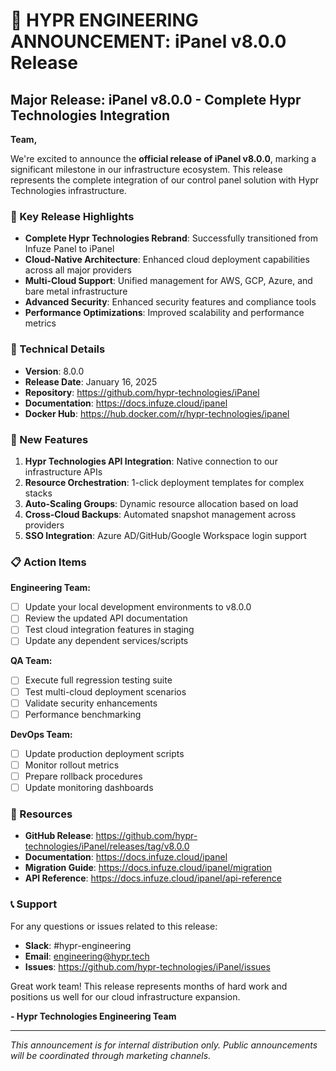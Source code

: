 # 🚀 HYPR ENGINEERING ANNOUNCEMENT: iPanel v8.0.0 Release

## Major Release: iPanel v8.0.0 - Complete Hypr Technologies Integration

**Team,**

We're excited to announce the **official release of iPanel v8.0.0**, marking a significant milestone in our infrastructure ecosystem. This release represents the complete integration of our control panel solution with Hypr Technologies infrastructure.

### 🎯 Key Release Highlights

- **Complete Hypr Technologies Rebrand**: Successfully transitioned from Infuze Panel to iPanel
- **Cloud-Native Architecture**: Enhanced cloud deployment capabilities across all major providers
- **Multi-Cloud Support**: Unified management for AWS, GCP, Azure, and bare metal infrastructure
- **Advanced Security**: Enhanced security features and compliance tools
- **Performance Optimizations**: Improved scalability and performance metrics

### 🔧 Technical Details

- **Version**: 8.0.0
- **Release Date**: January 16, 2025
- **Repository**: https://github.com/hypr-technologies/iPanel
- **Documentation**: https://docs.infuze.cloud/ipanel
- **Docker Hub**: https://hub.docker.com/r/hypr-technologies/ipanel

### 🌟 New Features

1. **Hypr Technologies API Integration**: Native connection to our infrastructure APIs
2. **Resource Orchestration**: 1-click deployment templates for complex stacks
3. **Auto-Scaling Groups**: Dynamic resource allocation based on load
4. **Cross-Cloud Backups**: Automated snapshot management across providers
5. **SSO Integration**: Azure AD/GitHub/Google Workspace login support

### 📋 Action Items

**Engineering Team:**
- [ ] Update your local development environments to v8.0.0
- [ ] Review the updated API documentation
- [ ] Test cloud integration features in staging
- [ ] Update any dependent services/scripts

**QA Team:**
- [ ] Execute full regression testing suite
- [ ] Test multi-cloud deployment scenarios
- [ ] Validate security enhancements
- [ ] Performance benchmarking

**DevOps Team:**
- [ ] Update production deployment scripts
- [ ] Monitor rollout metrics
- [ ] Prepare rollback procedures
- [ ] Update monitoring dashboards

### 🔗 Resources

- **GitHub Release**: https://github.com/hypr-technologies/iPanel/releases/tag/v8.0.0
- **Documentation**: https://docs.infuze.cloud/ipanel
- **Migration Guide**: https://docs.infuze.cloud/ipanel/migration
- **API Reference**: https://docs.infuze.cloud/ipanel/api-reference

### 📞 Support

For any questions or issues related to this release:
- **Slack**: #hypr-engineering
- **Email**: engineering@hypr.tech
- **Issues**: https://github.com/hypr-technologies/iPanel/issues

Great work team! This release represents months of hard work and positions us well for our cloud infrastructure expansion.

**- Hypr Technologies Engineering Team**

---
*This announcement is for internal distribution only. Public announcements will be coordinated through marketing channels.*
